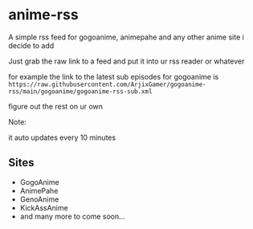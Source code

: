 # anime-rss
A simple rss feed for gogoanime, animepahe and any other anime site i decide to add


Just grab the raw link to a feed and put it into ur rss reader or whatever


for example the link to the latest sub episodes for gogoanime is ``https://raw.githubusercontent.com/ArjixGamer/gogoanime-rss/main/gogoanime/gogoanime-rss-sub.xml``

figure out the rest on ur own

Note:

it auto updates every 10 minutes



## Sites

* GogoAnime
* AnimePahe
* GenoAnime
* KickAssAnime
* and many more to come soon...
